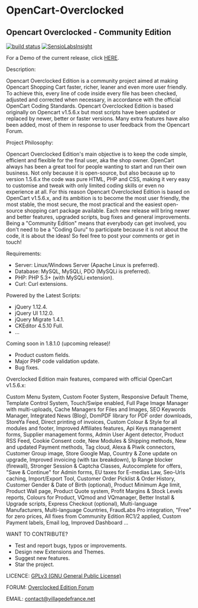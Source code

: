OpenCart-Overclocked
====================

Opencart Overclocked - Community Edition
-----------------------------------------

[![build status](https://gitlab.com/villagedefrance/OpenCart-Overclocked/badges/master/build.svg)](https://gitlab.com/villagedefrance/OpenCart-Overclocked/commits/master) [![SensioLabsInsight](https://insight.sensiolabs.com/projects/89962cba-03ba-48e7-b107-eb00742a6fc0/mini.png)](https://insight.sensiolabs.com/projects/89962cba-03ba-48e7-b107-eb00742a6fc0)


For a Demo of the current release, click <a href="http://villagedefrance.net/demonstration" title="Demo">HERE</a>.

Description:

Opencart Overclocked Edition is a community project aimed at making Opencart Shopping Cart faster, richer, leaner and even more user friendly. 
To achieve this, every line of code inside every file has been checked, adjusted and corrected when necessary, in accordance with the official OpenCart Coding Standards. 
Opencart Overclocked Edition is based originally on Opencart v1.5.6.x but most scripts have been updated or replaced by newer, better or faster versions. 
Many extra features have also been added, most of them in response to user feedback from the Opencart Forum.

Project Philosophy:

Opencart Overclocked Edition's main objective is to keep the code simple, efficient and flexible for the final user, aka the shop owner. 
OpenCart always has been a great tool for people wanting to start and run their own business. Not only because it is open-source, but also because up to version 1.5.6.x the code was pure HTML, PHP and CSS, making it very easy to customise and tweak with only limited coding skills or even no experience at all.
For this reason Opencart Overclocked Edition is based on OpenCart v1.5.6.x, and its ambition is to become the most user friendly, the most stable, the most secure, the most practical and the easiest open-source shopping cart package available.
Each new release will bring newer and better features, upgraded scripts, bug fixes and general improvements. Being a "Community Edition" means that everybody can get involved, you don't need to be a "Coding Guru" to participate because it is not about the code, it is about the ideas!
So feel free to post your comments or get in touch!

Requirements:
- Server: Linux/Windows Server (Apache Linux is preferred).
- Database: MySQL, MySQLi, PDO (MySQLi is preferred).
- PHP: PHP 5.3+ (with MySQLi extension).
- Curl: Curl extensions.

Powered by the Latest Scripts:
- jQuery 1.12.4.
- jQuery UI 1.12.0.
- jQuery Migrate 1.4.1.
- CKEditor 4.5.10 Full.
- ...

Coming soon in 1.8.1.0 (upcoming release)!
- Product custom fields.
- Major PHP code validation update.
- Bug fixes.

Overclocked Edition main features, compared with official OpenCart v1.5.6.x:

Custom Menu System, Custom Footer System, Responsive Default Theme, Template Control System,
Touch/Swipe enabled, Full Page Image Manager with multi-uploads, Cache Managers for Files and Images,
SEO Keywords Manager, Integrated News (Blog), DomPDF library for PDF order downloads, StoreYa Feed,
Direct printing of invoices, Custom Colour & Style for all modules and footer, Improved Affiliates features,
Api Keys management forms, Supplier management forms, Admin User Agent detector, Product RSS Feed,
Cookie Consent code, New Modules & Shipping methods, New and updated Payment methods, Tag cloud,
Alexa & Piwik connectors, Customer Group image, Store Google Map, Country & Zone update on upgrade,
Improved invoicing (with tax breakdown), Ip Range blocker (firewall), Stronger Session & Captcha Classes,
Autocomplete for offers, "Save & Continue" for Admin forms, EU taxes for E-medias Law, Seo-Urls caching,
Import/Export Tool, Customer Order Picklist & Order History, Customer Gender & Date of Birth (optional),
Product Minimum Age limit, Product Wall page, Product Quote system, Profit Margins & Stock Levels reports,
Colours for Product, VQmod and VQmanager, Better Install & Upgrade scripts, Express Checkout (optional),
Multi-language Manufacturers, Multi-language Countries, FraudLabs Pro integration, "Free" for zero prices,
All fixes from Community Edition RC1/2 applied, Custom Payment labels, Email log, Improved Dashboard ...


WANT TO CONTRIBUTE?
- Test and report bugs, typos or improvements.
- Design new Extensions and Themes.
- Suggest new features.
- Star the project.


LICENCE: <a href="http://www.gnu.org/licenses/gpl-3.0.en.html">GPLv3 (GNU General Public License)</a>

FORUM: <a href="http://forum.villagedefrance.net/index.php">Overclocked Edition Forum</a>

EMAIL: contact@villagedefrance.net
